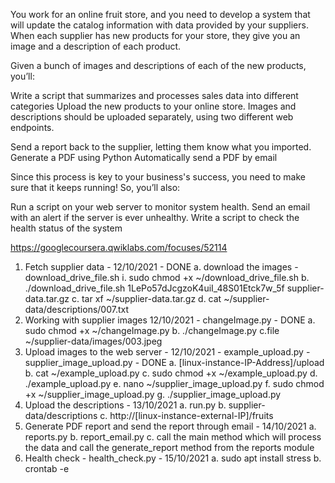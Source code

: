 You work for an online fruit store, and you need to develop a system that will update the catalog information with data provided by your suppliers. When each supplier has new products for your store, they give you an image and a description of each product.

Given a bunch of images and descriptions of each of the new products, you’ll:

Write a script that summarizes and processes sales data into different categories 
Upload the new products to your online store. Images and descriptions should be uploaded separately, using two different web endpoints.

Send a report back to the supplier, letting them know what you imported.
Generate a PDF using Python
Automatically send a PDF by email 

Since this process is key to your business's success, you need to make sure that it keeps running! So, you’ll also:

Run a script on your web server to monitor system health.
Send an email with an alert if the server is ever unhealthy.
Write a script to check the health status of the system 

https://googlecoursera.qwiklabs.com/focuses/52114 

1. Fetch supplier data - 12/10/2021 - DONE
    a. download the images - download_drive_file.sh
        i. sudo chmod +x ~/download_drive_file.sh
    b. ./download_drive_file.sh 1LePo57dJcgzoK4uiI_48S01Etck7w_5f supplier-data.tar.gz
    c. tar xf ~/supplier-data.tar.gz
    d. cat ~/supplier-data/descriptions/007.txt
2. Working with supplier images 12/10/2021 - changeImage.py  - DONE
    a. sudo chmod +x ~/changeImage.py
    b. ./changeImage.py
    c.file ~/supplier-data/images/003.jpeg
3. Upload images to the web server - 12/10/2021 - example_upload.py - supplier_image_upload.py - DONE
    a. [linux-instance-IP-Address]/upload
    b. cat ~/example_upload.py
    c. sudo chmod +x ~/example_upload.py
    d. ./example_upload.py
    e. nano ~/supplier_image_upload.py
    f. sudo chmod +x ~/supplier_image_upload.py
    g. ./supplier_image_upload.py
4. Upload the descriptions - 13/10/2021
    a. run.py
    b. supplier-data/descriptions
    c. http://[linux-instance-external-IP]/fruits 
5. Generate PDF report and send the report through email - 14/10/2021
    a. reports.py
    b. report_email.py
    c. call the main method which will process the data and call the generate_report method from the reports module
6. Health check - health_check.py - 15/10/2021
    a. sudo apt install stress
    b. crontab -e